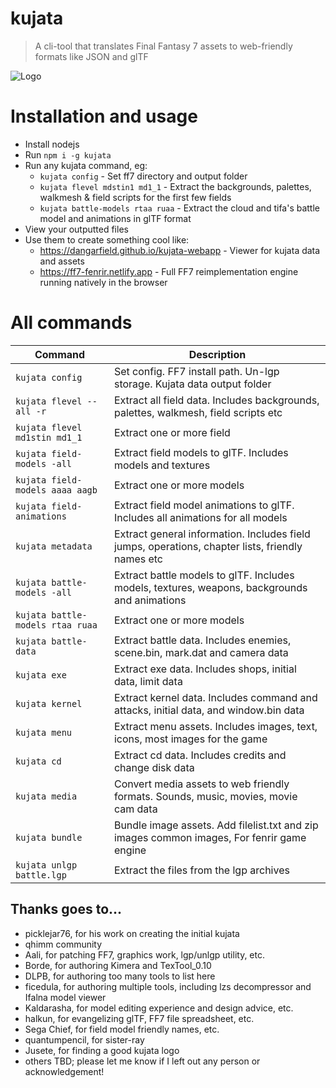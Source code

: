 # kujata

> A cli-tool that translates Final Fantasy 7 assets to web-friendly formats like JSON and glTF

![Logo](KUJATA.png)

# Installation and usage

- Install nodejs
- Run `npm i -g kujata`
- Run any kujata command, eg:
  - `kujata config` - Set ff7 directory and output folder
  - `kujata flevel mdstin1 md1_1` - Extract the backgrounds, palettes, walkmesh & field scripts for the first few fields
  - `kujata battle-models rtaa ruaa` - Extract the cloud and tifa's battle model and animations in glTF format  
- View your outputted files
- Use them to create something cool like:
  - https://dangarfield.github.io/kujata-webapp - Viewer for kujata data and assets
  - https://ff7-fenrir.netlify.app - Full FF7 reimplementation engine running natively in the browser 

# All commands
| Command | Description |
| --- | --- |
| `kujata config` | Set config. FF7 install path. Un-lgp storage. Kujata data output folder |
| `kujata flevel --all -r` | Extract all field data. Includes backgrounds, palettes, walkmesh, field scripts etc |
| `kujata flevel md1stin md1_1` | Extract one or more field |
| `kujata field-models -all` | Extract field models to glTF. Includes models and textures |
| `kujata field-models aaaa aagb` | Extract one or more models |
| `kujata field-animations` | Extract field model animations to glTF. Includes all animations for all models |
| `kujata metadata` | Extract general information. Includes field jumps, operations, chapter lists, friendly names etc |
| `kujata battle-models -all` | Extract battle models to glTF. Includes models, textures, weapons, backgrounds and animations |
| `kujata battle-models rtaa ruaa` | Extract one or more models |
| `kujata battle-data` | Extract battle data. Includes enemies, scene.bin, mark.dat and camera data |
| `kujata exe` | Extract exe data. Includes shops, initial data, limit data |
| `kujata kernel` | Extract kernel data. Includes command and attacks, initial data, and window.bin data |
| `kujata menu` | Extract menu assets. Includes images, text, icons, most images for the game |
| `kujata cd` | Extract cd data. Includes credits and change disk data |
| `kujata media` | Convert media assets to web friendly formats. Sounds, music, movies, movie cam data |
| `kujata bundle` | Bundle image assets. Add filelist.txt and zip images common images, For fenrir game engine |
| `kujata unlgp battle.lgp` | Extract the files from the lgp archives |


## Thanks goes to...
- picklejar76, for his work on creating the initial kujata 
- qhimm community
- Aali, for patching FF7, graphics work, lgp/unlgp utility, etc.
- Borde, for authoring Kimera and TexTool_0.10
- DLPB, for authoring too many tools to list here
- ficedula, for authoring multiple tools, including lzs decompressor and Ifalna model viewer
- Kaldarasha, for model editing experience and design advice, etc.
- halkun, for evangelizing glTF, FF7 file spreadsheet, etc.
- Sega Chief, for field model friendly names, etc.
- quantumpencil, for sister-ray
- Jusete, for finding a good kujata logo
- others TBD; please let me know if I left out any person or acknowledgement!
